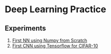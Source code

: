 # Deep Learning Practice
Experiments
---

1. [First NN using Numpy from Scratch](01-InitNN/first-neural-network.ipynb)
2. [First CNN using Tensorflow for CIFAR-10](02-InitCNN/dlnd_image_classification.ipynb)
